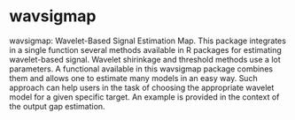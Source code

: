 # wavsigmap
wavsigmap: Wavelet-Based Signal Estimation Map.
This package integrates in a single function several methods available in R packages for estimating
wavelet-based signal. Wavelet shirinkage and threshold methods use a lot parameters. A functional
available in this wavsigmap package combines them and allows one to estimate many models in an
easy way. Such approach can help users in the task of choosing the appropriate wavelet model for
a given specific target. An example is provided in the context of the output gap estimation.
